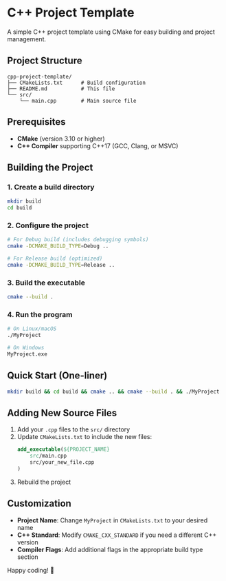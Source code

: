 # C++ Project Template

A simple C++ project template using CMake for easy building and project management.

## Project Structure

```
cpp-project-template/
├── CMakeLists.txt      # Build configuration
├── README.md           # This file
└── src/
    └── main.cpp        # Main source file
```

## Prerequisites

- **CMake** (version 3.10 or higher)
- **C++ Compiler** supporting C++17 (GCC, Clang, or MSVC)

## Building the Project

### 1. Create a build directory
```bash
mkdir build
cd build
```

### 2. Configure the project
```bash
# For Debug build (includes debugging symbols)
cmake -DCMAKE_BUILD_TYPE=Debug ..

# For Release build (optimized)
cmake -DCMAKE_BUILD_TYPE=Release ..
```

### 3. Build the executable
```bash
cmake --build .
```

### 4. Run the program
```bash
# On Linux/macOS
./MyProject

# On Windows
MyProject.exe
```

## Quick Start (One-liner)

```bash
mkdir build && cd build && cmake .. && cmake --build . && ./MyProject
```

## Adding New Source Files

1. Add your `.cpp` files to the `src/` directory
2. Update `CMakeLists.txt` to include the new files:
   ```cmake
   add_executable(${PROJECT_NAME} 
       src/main.cpp
       src/your_new_file.cpp
   )
   ```
3. Rebuild the project

## Customization

- **Project Name**: Change `MyProject` in `CMakeLists.txt` to your desired name
- **C++ Standard**: Modify `CMAKE_CXX_STANDARD` if you need a different C++ version
- **Compiler Flags**: Add additional flags in the appropriate build type section

Happy coding! 🚀